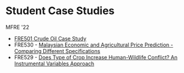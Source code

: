 # Student Case Studies

MFRE '22
  - [FRE501 Crude Oil Case Study](https://htmlpreview.github.io/?https://raw.githubusercontent.com/mfredata/student-case-studies/main/2021_FRE501_CrudeOilMarketAnalysis.html)
  - FRE530 - [Malaysian Economic and Agricultural Price Prediction - Comparing Different Specifications](https://raw.githubusercontent.com/mfredata/student-case-studies/main/2021_FRE530_ForecastingProject.html)
  - FRE529 - [Does Type of Crop Increase Human-Wildlife Conflict? An Instrumental Variables Approach](https://htmlpreview.github.io/?https://github.com/mfredata/student-case-studies/blob/main/2021_FRE529_IVandHWC.html)
